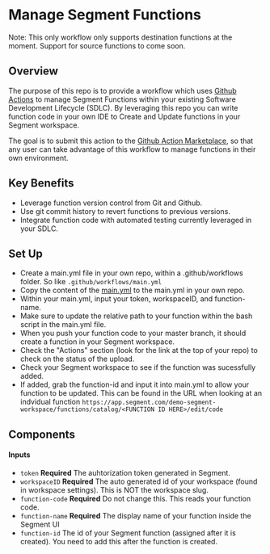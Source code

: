 # Manage Segment Functions

Note: This only workflow only supports destination functions at the moment. Support for source functions to come soon.

## Overview
The purpose of this repo is to provide a workflow which uses [Github Actions](https://help.github.com/en/actions) to manage Segment Functions within your existing Software Development Lifecycle (SDLC). By leveraging this repo you can write function code in your own IDE to Create and Update functions in your Segment workspace.

The goal is to submit this action to the [Github Action Marketplace](https://github.com/marketplace/category/free), so that any user can take advantage of this workflow to manage functions in their own environment.

## Key Benefits
- Leverage function version control from Git and Github.
- Use git commit history to revert functions to previous versions.
- Integrate function code with automated testing currently leveraged in your SDLC.


## Set Up
- Create a main.yml file in your own repo, within a .github/workflows folder. So like `.github/workflows/main.yml`
- Copy the content of the [main.yml](https://github.com/samgehret/manageSegmentFunction/blob/master/.github/workflows/main.yml) to the main.yml in your own repo.
- Within your main.yml, input your token, workspaceID, and function-name.
- Make sure to update the relative path to your function within the bash script in the main.yml file.
- When you push your function code to your master branch, it should create a function in your Segment workspace.
- Check the "Actions" section (look for the link at the top of your repo) to check on the status of the upload.
- Check your Segment workspace to see if the function was sucessfully added.
- If added, grab the function-id and input it into main.yml to allow your function to be updated. This can be found in the URL when looking at an indvidual function `https://app.segment.com/demo-segment-workspace/functions/catalog/<FUNCTION ID HERE>/edit/code`


## Components

#### Inputs
- `token`
**Required** The auhtorization token generated in Segment.
- `workspaceID`
**Required** The auto generated id of your workspace (found in workspace settings). This is NOT the workspace slug.
- `function-code`
**Required** Do not change this. This reads your function code.
- `function-name`
**Required** The display name of your function inside the Segment UI
- `function-id`
The id of your Segment function (assigned after it is created). You need to add this after the function is created.
